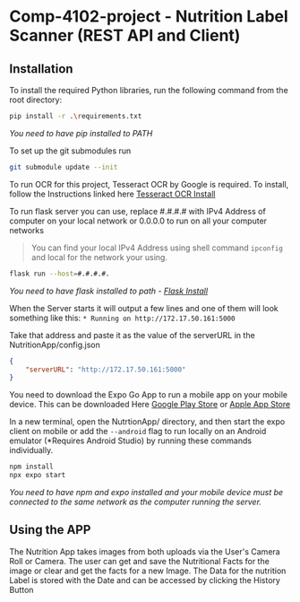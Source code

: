 # Comp-4102-project - Nutrition Label Scanner (REST API and Client)

## Installation

To install the required Python libraries, run the following command from the root directory:
```bash
pip install -r .\requirements.txt
```
*You need to have pip installed to PATH*

To set up the git submodules run
```bash
git submodule update --init
```

To run OCR for this project, Tesseract OCR by Google is required. To install, follow the Instructions linked here [Tesseract OCR Install](https://tesseract-ocr.github.io/tessdoc/Installation.html)

To run flask server you can use, replace #.#.#.# with IPv4 Address of computer on your local network or 0.0.0.0 to run on all your computer networks
> You can find your local IPv4 Address using shell command
> `ipconfig` and local for the network your using. 

```bash
flask run --host=#.#.#.#.
```
*You need to have flask installed to path - [Flask Install](https://flask.palletsprojects.com/en/3.0.x/installation/)*

When the Server starts it will output a few lines and one of them will look something like this:
`* Running on http://172.17.50.161:5000`

Take that address and paste it as the value of the serverURL in the NutritionApp/config.json
```json
{
    "serverURL": "http://172.17.50.161:5000"
}
```

You need to download the Expo Go App to run a mobile app on your mobile device. This can be downloaded Here [Google Play Store](https://play.google.com/store/apps/details?id=host.exp.exponent&hl=en_CA&gl=US) or [Apple App Store](https://apps.apple.com/us/app/expo-go/id982107779)

In a new terminal, open the NutrtionApp/ directory, and then start the expo client on mobile or add the `--android` flag to run locally on an Android emulator (*Requires Android Studio) by running these commands individually.
```bash
npm install
npx expo start
```
*You need to have npm and expo installed and your mobile device must be connected to the same network as the computer running the server.*

## Using the APP
The Nutrition App takes images from both uploads via the User's Camera Roll or Camera.
The user can get and save the Nutritional Facts for the image or clear and get the facts for a new Image.
The Data for the nutrition Label is stored with the Date and can be accessed by clicking the History Button
